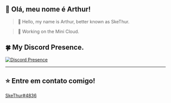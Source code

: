 ## 🤍 Olá, meu nome é <strong>Arthur!</strong>

> 👋 Hello, my name is Arthur, better known as SkeThur.

> 🔨 Working on the Mini Cloud.

## 🍀 My Discord Presence.

[![Discord Presence](https://lanyard.cnrad.dev/api/506299442924879876?borderRadius=10px&idleMessage=Nenhuma%20atividade)](https://discord.com/users/506299442924879876)

----

## ⭐ Entre em contato comigo!
[SkeThur#4836](https://discord.com/users/506299442924879876)
